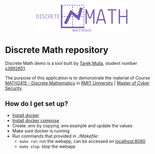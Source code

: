 <p align="center">
  <img src="/docs/images/math-logo.svg" alt="Logo" width="300"/>
</p>

# Discrete Math repository

Discrete Math demo is a tool built by [Tarek Mulla](https://www.linkedin.com/in/tarekmulla/), student number [s3992651](mailto:s3992651@student.rmit.edu.au).

The purpose of this application is to demonstrate the material of Course [ MATH2415 - Discrete Mathematics](http://www1.rmit.edu.au/courses/045682) in [RMIT University](https://www.rmit.edu.au/) | [Master of Cyber Security](https://www.rmit.edu.au/study-with-us/levels-of-study/postgraduate-study/masters-by-coursework/master-of-cyber-security-mc159).


## How do I get set up? ##

* [Install docker](https://docs.docker.com/get-docker/)
* [Install docker compose](https://docs.docker.com/compose/install/)
* Create .env by copying .env.example and update the values
* Make sure docker is running
* Run commands that provided in *./Makefile*:
    * `make run`: run the webapp, can be accessed on [localhost:8080](https://localhost:8080)
    * `make stop`: stop the webapp
